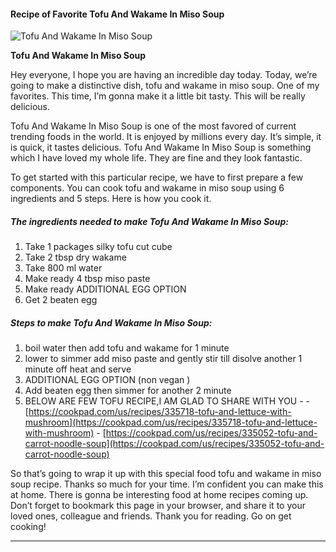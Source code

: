             

#### Recipe of Favorite Tofu And Wakame In Miso Soup

![Tofu And Wakame In Miso Soup](https://img-global.cpcdn.com/recipes/45282568/751x532cq70/tofu-and-wakame-in-miso-soup-recipe-main-photo.jpg)

**Tofu And Wakame In Miso Soup**

Hey everyone, I hope you are having an incredible day today. Today, we’re going to make a distinctive dish, tofu and wakame in miso soup. One of my favorites. This time, I’m gonna make it a little bit tasty. This will be really delicious.

Tofu And Wakame In Miso Soup is one of the most favored of current trending foods in the world. It is enjoyed by millions every day. It’s simple, it is quick, it tastes delicious. Tofu And Wakame In Miso Soup is something which I have loved my whole life. They are fine and they look fantastic.

To get started with this particular recipe, we have to first prepare a few components. You can cook tofu and wakame in miso soup using 6 ingredients and 5 steps. Here is how you cook it.

##### The ingredients needed to make Tofu And Wakame In Miso Soup:

1.  Take 1 packages silky tofu cut cube
2.  Take 2 tbsp dry wakame
3.  Take 800 ml water
4.  Make ready 4 tbsp miso paste
5.  Make ready ADDITIONAL EGG OPTION
6.  Get 2 beaten egg

##### Steps to make Tofu And Wakame In Miso Soup:

1.  boil water then add tofu and wakame for 1 minute
2.  lower to simmer add miso paste and gently stir till disolve another 1 minute off heat and serve
3.  ADDITIONAL EGG OPTION (non vegan )
4.  Add beaten egg then simmer for another 2 minute
5.  BELOW ARE FEW TOFU RECIPE,I AM GLAD TO SHARE WITH YOU - - [https://cookpad.com/us/recipes/335718-tofu-and-lettuce-with-mushroom](https://cookpad.com/us/recipes/335718-tofu-and-lettuce-with-mushroom) - [https://cookpad.com/us/recipes/335052-tofu-and-carrot-noodle-soup](https://cookpad.com/us/recipes/335052-tofu-and-carrot-noodle-soup)

So that’s going to wrap it up with this special food tofu and wakame in miso soup recipe. Thanks so much for your time. I’m confident you can make this at home. There is gonna be interesting food at home recipes coming up. Don’t forget to bookmark this page in your browser, and share it to your loved ones, colleague and friends. Thank you for reading. Go on get cooking!

* * *